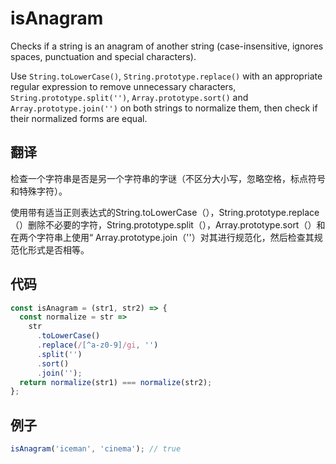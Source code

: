 # isAnagram

Checks if a string is an anagram of another string (case-insensitive, ignores spaces, punctuation and special characters).

Use `String.toLowerCase()`, `String.prototype.replace()` with an appropriate regular expression to remove unnecessary characters, `String.prototype.split('')`, `Array.prototype.sort()` and `Array.prototype.join('')` on both strings to normalize them, then check if their normalized forms are equal.

## 翻译

检查一个字符串是否是另一个字符串的字谜（不区分大小写，忽略空格，标点符号和特殊字符）。

使用带有适当正则表达式的String.toLowerCase（），String.prototype.replace（）删除不必要的字符，String.prototype.split（），Array.prototype.sort（）和在两个字符串上使用“ Array.prototype.join（''）对其进行规范化，然后检查其规范化形式是否相等。

## 代码

```js
const isAnagram = (str1, str2) => {
  const normalize = str =>
    str
      .toLowerCase()
      .replace(/[^a-z0-9]/gi, '')
      .split('')
      .sort()
      .join('');
  return normalize(str1) === normalize(str2);
};
```

## 例子

```js
isAnagram('iceman', 'cinema'); // true
```
